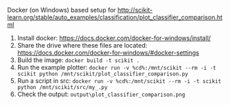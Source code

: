 Docker (on Windows) based setup for http://scikit-learn.org/stable/auto_examples/classification/plot_classifier_comparison.html

1. Install docker: https://docs.docker.com/docker-for-windows/install/
1. Share the drive where these files are located: https://docs.docker.com/docker-for-windows/#docker-settings
1. Build the image: ```docker build -t scikit .```
1. Run the example plotter: ```docker run -v %cd%:/mnt/scikit --rm -i -t scikit python /mnt/scikit/plot_classifier_comparison.py```
1. Run a script in src: ```docker run -v %cd%:/mnt/scikit --rm -i -t scikit python /mnt/scikit/src/my_.py```
1. Check the output: ```output\plot_classifier_comparison.png```
